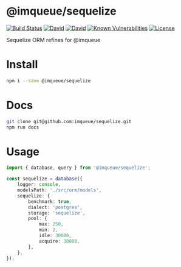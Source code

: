# @imqueue/sequelize

[![Build Status](https://travis-ci.org/imqueue/sequelize.svg?branch=master)](https://travis-ci.org/imqueue/sequelize)
[![David](https://img.shields.io/david/imqueue/sequelize.svg)](https://david-dm.org/imqueue/sequelize)
[![David](https://img.shields.io/david/dev/imqueue/sequelize.svg)](https://david-dm.org/imqueue/sequelize?type=dev)
[![Known Vulnerabilities](https://snyk.io/test/github/imqueue/sequelize/badge.svg?targetFile=package.json)](https://snyk.io/test/github/imqueue/sequelize?targetFile=package.json)
[![License](https://img.shields.io/badge/license-ISC-blue.svg)](https://rawgit.com/imqueue/sequelize/master/LICENSE)

Sequelize ORM refines for @imqueue

# Install

~~~bash
npm i --save @imqueue/sequelize
~~~

# Docs

~~~bash
git clone git@github.com:imqueue/sequelize.git
npm run docs
~~~

# Usage

~~~typescript
import { database, query } from '@imqueue/sequelize';

const sequelize = database({
    logger: console,
    modelsPath: './src/orm/models',
    sequelize: {
        benchmark: true,
        dialect: 'postgres',
        storage: 'sequelize',
        pool: {
            max: 250,
            min: 2,
            idle: 30000,
            acquire: 30000,
        },
    },
});


~~~
